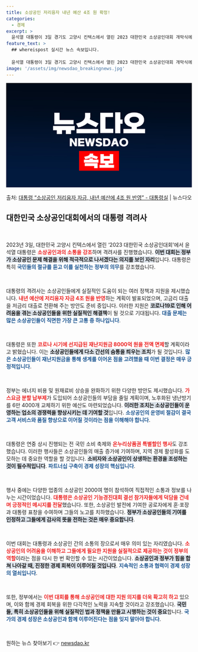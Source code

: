 ```yaml
---
title: 소상공인 저리융자 내년 예산 4조 원 확정!
categories:
  - 경제
excerpt: >
  윤석열 대통령이 3일 경기도 고양시 킨텍스에서 열린 2023 대한민국 소상공인대회 개막식에서 격려사를 하고 …
feature_text: >
  ## whereispost 실시간 뉴스 속보입니다.

  윤석열 대통령이 3일 경기도 고양시 킨텍스에서 열린 2023 대한민국 소상공인대회 개막식에서 격려사를 하고 …
image: '/assets/img/newsdao_breakingnews.jpg'
---
```


![뉴스다오 속보](/assets/img/newsdao_breakingnews.jpg)

<p>출처: <a href="https://newsdao.kr/2401" rel="dofollow">대통령 “소상공인 저리융자 자금, 내년 예산에 4조 원 반영” - 대통령실</a> | 뉴스다오</p>

<h2 data-ke-size="size26">대한민국 소상공인대회에서의 대통령 격려사</h2>

<p data-ke-size="size16">&nbsp;</p>

2023년 3일, 대한민국 고양시 킨텍스에서 열린 ‘2023 대한민국 소상공인대회’에서 윤석열 대통령은 <b><span style="color: #ee2323;">소상공인과의 소통을 강조</span></b>하며 격려사를 진행했습니다. <b><span style="background-color: #21538527;">이번 대회는 정부가 소상공인 문제 해결을 위해 적극적으로 나서겠다는 의지를 보인 자리</span></b>입니다. 대통령은 특히 <b><span style="color: #1a5490;">국민들의 절규를 듣고 이를 실천하는 정부의 의무</span></b>를 강조했습니다.  

<p data-ke-size="size16">&nbsp;</p>

대통령의 격려사는 소상공인들에게 실질적인 도움이 되는 여러 정책과 지원을 제시했습니다. <b><span style="color: #ee2323;">내년 예산에 저리융자 자금 4조 원을 반영</span></b>하는 계획이 발표되었으며, 고금리 대출을 저금리 대출로 전환해 주는 방안도 준비 중입니다. 이러한 지원은 <b><span style="background-color: #21538527;">코로나19로 인해 어려움을 겪는 소상공인들을 위한 실질적인 해결책</span></b>이 될 것으로 기대됩니다. <b><span style="color: #1a5490;">대출 문제는 많은 소상공인들이 직면한 가장 큰 고통 중 하나입니다</span></b>. 

<p data-ke-size="size16">&nbsp;</p>

대통령은 또한 <b><span style="color: #ee2323;">코로나 시기에 선지급된 재난지원금 8000억 원을 전액 면제</span></b>할 계획이라고 밝혔습니다. 이는 <b><span style="background-color: #21538527;">소상공인들에게 다소 간선의 숨통을 틔우는 조치</span></b>가 될 것입니다. <b><span style="color: #1a5490;">많은 소상공인들이 재난지원금을 통해 생계를 이어온 점을 고려했을 때 이번 결정은 매우 긍정적입니다</span></b>.

<p data-ke-size="size16">&nbsp;</p>

정부는 에너지 비용 및 원재료비 상승을 완화하기 위한 다양한 방안도 제시했습니다. <b><span style="color: #ee2323;">가스요금 분할 납부제</span></b>가 도입되어 소상공인들의 부담을 줄일 계획이며, 노후화된 냉난방기를 6만 4000개 교체하기 위한 예산도 마련되었습니다. <b><span style="background-color: #21538527;">이러한 조치는 소상공인들이 운영하는 업소의 경쟁력을 향상시키는 데 기여할 것</span></b>입니다. <b><span style="color: #1a5490;">소상공인의 운영비 절감이 결국 고객 서비스와 품질 향상으로 이어질 것이라는 점을 이해해야 합니다</span></b>.

<p data-ke-size="size16">&nbsp;</p>

대통령은 연중 상시 진행되는 전 국민 소비 축제와 <b><span style="color: #ee2323;">온누리상품권 특별할인 행사</span></b>도 강조했습니다. 이러한 행사들은 소상공인들의 매출 증가에 기여하며, 지역 경제 활성화를 도모하는 데 중요한 역할을 할 것입니다. <b><span style="background-color: #21538527;">소비자와 소상공인이 상생하는 환경을 조성하는 것이 필수적입니다</span></b>. <b><span style="color: #1a5490;">파트너십 구축이 경제 성장의 핵심입니다</span></b>.

<p data-ke-size="size16">&nbsp;</p>

행사 중에는 다양한 업종의 소상공인 2000여 명이 참석하여 직접적인 소통과 정보를 나누는 시간이었습니다. <b><span style="color: #ee2323;">대통령은 소상공인 기능경진대회 결선 참가자들에게 덕담을 건네며 긍정적인 메시지를 전달</span></b>했습니다. 또한, 소상공인 발전에 기여한 공로자에게 훈·포장과 대통령 표창을 수여하며 그들의 노고를 치하했습니다. <b><span style="background-color: #21538527;">정부가 소상공인들의 기여를 인정하고 그들에게 감사의 뜻을 전하는 것은 매우 중요합니다</span></b>.

<p data-ke-size="size16">&nbsp;</p>

이번 대회는 대통령과 소상공인 간의 소통의 장으로서 매우 의미 있는 자리였습니다. <b><span style="color: #ee2323;">소상공인의 어려움을 이해하고 그들에게 필요한 지원을 실질적으로 제공하는 것이 정부의 역할</span></b>이라는 점을 다시 한 번 확인할 수 있는 시간이었습니다. <b><span style="background-color: #21538527;">소상공인과 정부가 힘을 합쳐 나아갈 때, 진정한 경제 회복이 이루어질 것입니다</span></b>. <b><span style="color: #1a5490;">지속적인 소통과 협력이 경제 성장의 열쇠입니다</span></b>.

<p data-ke-size="size16">&nbsp;</p>

또한, 정부에서는 <b><span style="color: #ee2323;">이번 대회를 통해 소상공인에 대한 지원 의지를 더욱 확고히 하고</span></b> 있으며, 이와 함께 경제 회복을 위한 다각적인 노력을 지속할 것이라고 강조했습니다. <b><span style="background-color: #21538527;">국민들, 특히 소상공인들을 위해 실질적인 법과 정책을 만들고 시행하는 것이 중요</span></b>합니다. <b><span style="color: #1a5490;">국가의 경제 성장은 소상공인과 함께 이루어진다는 점을 잊지 말아야 합니다</span></b>.

<p data-ke-size="size16">&nbsp;</p>
 

원하는 뉴스 찾아보기 👉 <a href="https://newsdao.kr" rel="dofollow">newsdao.kr</a>


